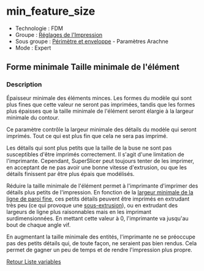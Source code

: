 # min_feature_size

* Technologie : FDM
* Groupe : [Réglages de l'Impression](../print_settings/print_settings.md)
* Sous groupe : [Périmètre et enveloppe](../print_settings/print_settings.md#périmètre-et-enveloppe)  - Paramètres Arachne 
* Mode : Expert

## Forme minimale  Taille minimale de l'élément

### Description

Épaisseur minimale des éléments minces. Les formes du modèle qui sont plus fines que cette valeur ne seront pas imprimées, tandis que les formes plus épaisses que la taille minimale de l'élément seront élargie à la largeur minimale du contour.

Ce paramètre contrôle la largeur minimale des détails du modèle qui seront imprimés. Tout ce qui est plus fin que cela ne sera pas imprimé.

Les détails qui sont plus petits que la taille de la buse ne sont pas susceptibles d'être imprimés correctement. Il s'agit d'une limitation de l'imprimante. Cependant, SuperSlicer peut toujours tenter de les imprimer, en acceptant de ne pas avoir une bonne vitesse d'extrusion, ou que les détails finissent par être plus épais que modélisés.

Réduire la taille minimale de l'élément permet à l'imprimante d'imprimer des détails plus petits de l'impression. En fonction de la [largeur minimale de la ligne de paroi fine](min_bead_width.md), ces petits détails peuvent être imprimés en extrudant très peu (ce qui provoque une [sous-extrusion](../troubleshooting/underextrusion.md)), ou en extrudant des largeurs de ligne plus raisonnables mais en les imprimant surdimensionnées. En mettant cette valeur à 0, l'imprimante va jusqu'au bout de chaque angle vif.

En augmentant la taille minimale des entités, l'imprimante ne se préoccupe pas des petits détails qui, de toute façon, ne seraient pas bien rendus. Cela permet de gagner un peu de temps et de rendre l'impression plus propre.

[Retour Liste variables](variable_list.md)